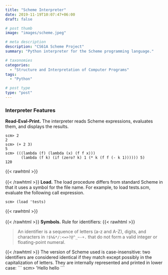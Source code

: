 ```yaml
---
title: "Scheme Interpreter"
date: 2019-11-19T10:07:47+06:00
draft: false

# post thumb
image: "images/scheme.jpeg"

# meta description
description: "CS61A Scheme Project"
summary: "Python interpreter for the Scheme programming language."

# taxonomies
categories: 
  - "Structure and Interpretation of Computer Programs"
tags:
  - "Python"

# post type
type: "post"
---
```


### Interpreter Features
**Read-Eval-Print.** The interpreter reads Scheme expressions, evaluates them, and displays the results.
```
scm> 2
2
scm> (+ 2 3)
5
scm> (((lambda (f) (lambda (x) (f f x)))
       (lambda (f k) (if (zero? k) 1 (* k (f f (- k 1)))))) 5)
120
```
{{< rawhtml >}}<br/><br/>{{< /rawhtml >}}
**Load.** The load procedure differs from standard Scheme in that it uses a symbol for the file name. For example, to load tests.scm, evaluate the following call expression.
```
scm> (load 'tests)
```
{{< rawhtml >}}<br/><br/>{{< /rawhtml >}}
**Symbols.** Rule for identifiers:
{{< rawhtml >}}
<p><blockquote>An identifier is a sequence of letters (a-z and A-Z), digits, and characters in <code>!$%&*/:<=>?@^_~-+.</code> that do not form a valid integer or floating-point numeral.</blockquote></p>
{{< /rawhtml >}}
The version of Scheme used is case-insensitive: two identifiers are considered identical if they match except possibly in the capitalization of letters. They are internally represented and printed in lower case:
```
scm> 'Hello
hello
```